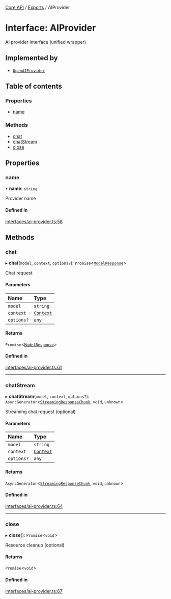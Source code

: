 <!-- 
 ⚠️  AUTO-GENERATED FILE - DO NOT EDIT MANUALLY
 This file is automatically generated by scripts/docs-generator.js
 To make changes, edit the source TypeScript files or update the generator script
-->

[Core API](../../) / [Exports](../modules) / AIProvider

# Interface: AIProvider

AI provider interface (unified wrapper)

## Implemented by

- [`OpenAIProvider`](../classes/OpenAIProvider)

## Table of contents

### Properties

- [name](AIProvider#name)

### Methods

- [chat](AIProvider#chat)
- [chatStream](AIProvider#chatstream)
- [close](AIProvider#close)

## Properties

### name

• **name**: `string`

Provider name

#### Defined in

[interfaces/ai-provider.ts:58](https://github.com/woojubb/robota/blob/2c1c4aef16a84934e441dd6579d5850ff27457e2/packages/core/src/interfaces/ai-provider.ts#L58)

## Methods

### chat

▸ **chat**(`model`, `context`, `options?`): `Promise`\<[`ModelResponse`](ModelResponse)\>

Chat request

#### Parameters

| Name | Type |
| :------ | :------ |
| `model` | `string` |
| `context` | [`Context`](Context) |
| `options?` | `any` |

#### Returns

`Promise`\<[`ModelResponse`](ModelResponse)\>

#### Defined in

[interfaces/ai-provider.ts:61](https://github.com/woojubb/robota/blob/2c1c4aef16a84934e441dd6579d5850ff27457e2/packages/core/src/interfaces/ai-provider.ts#L61)

___

### chatStream

▸ **chatStream**(`model`, `context`, `options?`): `AsyncGenerator`\<[`StreamingResponseChunk`](StreamingResponseChunk), `void`, `unknown`\>

Streaming chat request (optional)

#### Parameters

| Name | Type |
| :------ | :------ |
| `model` | `string` |
| `context` | [`Context`](Context) |
| `options?` | `any` |

#### Returns

`AsyncGenerator`\<[`StreamingResponseChunk`](StreamingResponseChunk), `void`, `unknown`\>

#### Defined in

[interfaces/ai-provider.ts:64](https://github.com/woojubb/robota/blob/2c1c4aef16a84934e441dd6579d5850ff27457e2/packages/core/src/interfaces/ai-provider.ts#L64)

___

### close

▸ **close**(): `Promise`\<`void`\>

Resource cleanup (optional)

#### Returns

`Promise`\<`void`\>

#### Defined in

[interfaces/ai-provider.ts:67](https://github.com/woojubb/robota/blob/2c1c4aef16a84934e441dd6579d5850ff27457e2/packages/core/src/interfaces/ai-provider.ts#L67)
